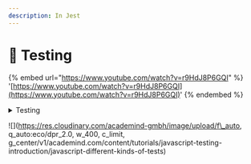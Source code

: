 ```yaml
---
description: In Jest
---
```


# 🧪 Testing

{% embed url="https://www.youtube.com/watch?v=r9HdJ8P6GQI" %}
'[https://www.youtube.com/watch?v=r9HdJ8P6GQI](https://www.youtube.com/watch?v=r9HdJ8P6GQI)'
{% endembed %}

<details>

<summary>Testing</summary>

So to sum it up, "testing" here really just means: Writing automated tests (i.e. code that runs your code) and defining expectations these tests/ code executions should meet.

Now that it's clear WHAT testing is, let's focus on the WHY.

Why would it be a good idea to write automated tests?

The answer is trivial: It speeds up development because you don't have to test everything manually after every change.

Additionally, it's less error-prone. When testing code manually, it's easy to overlook a certain scenario and therefore to overlook a bug.

Of course you can also write bad automated tests, you can forget an important scenario there, too. But over the lifespan of your project development, you'll very likely encounter issues and add respective tests.

Additionally, if you write tests, you're forced to think about your app and potential issues harder. You have to come up with clever tests that will fail if something important changes.

You are also forced to write cleaner, more modular code because the more spaghetti your code becomes, the harder it will be to test.

Less work, cleaner code, more thinking about your code - doesn't sound too bad, right?

When talking about "tests" or "automated tests" (I'll use these terms interchangeably), we can differentiate between three kind of tests:

- **Unit tests** that test one isolated unit/ piece of code (e.g. a function)
- **Integration tests** which test the combination of features (e.g. a function calling another function)
- **End-to-End (e2e) or UI tests** which test a full interaction path in your app (e.g. the signup process)

These kind of tests have a different level of complexity to write them and a different frequency with which you'll write them.

\# Unit tests Unit tests are the easiest tests to write because you have some input and can expect some result. There are no dependencies, no complex interactions.

Here's an example:

Consider this function which we use in our app - it'll take `name` and `age` as an input and return some text that contains these two parameters.

```
const generateText = (name, age) => {
  return `${name} (${age} years old)`
}
```

Here's a fitting unit test:

```
test('should output name and age', () => {
  const text = generateText('Max', 29)
  expect(text).toBe('Max (29 years old)')
})
```

This test will check whether the `generateText` function does return the expected text.

If we now change the `generateText` function, let's say like this:

```
const generateText = (name, age) => {
  return `${age} (${age} years old)`
}
```

Then our test will fail. Because this function would return `'29 (29 years old)'` instead of `'Max (29 years old)'` .

I'll come back to where the `test` and `expect` functions are coming from!

For that reason, you should split your app into a lot of small modules which you can test individually. This will lead to cleaner code as a nice side-effect.

For the same reason, you'll also write a lot of unit tests in a project. It'll be your most common form of tests. If you test all the individual units of your app, chances are high that the app as a whole will also work.

Integration tests are a bit more complex than unit tests because you now have to deal with some dependencies (e.g. another function that gets called). These dependencies of course also have an impact on the result of your test, hence it's important to write "good" tests which allow you to understand what kind of effect leads to which result.

It's also important to unit-test the dependencies of your integration test as this will help you narrow down issues.

You could also think that integration tests are redundant if you got unit tests for everything.

But that's not the case. Here's an example (which you also see in the above video):

```
exports.checkAndGenerate = (name, age) => {
  if (!validateInput(name, true, false) || !validateInput(age, false, true)) {
    return false
  }
  return generateText(name, age)
}
```

Here's a fitting integration test:

```
test('should generate a valid text output', () => {
  const text = checkAndGenerate('Max', 29)
  expect(text).toBe('Max (29 years old)')
})
```

There's no special syntax as you can see. It's a normal test. We just call it integration test because it tests something which does have dependencies.

The `checkAndGenerate` function returns the result of `generateText` in the end but before it does so, it also validates the input. It does all that by calling other functions - hence we got a dependency here.

On first look, you could think that this will only fail when either `validateInput` or `generateText` have a problem - which would of course be issues that should be detected by a unit test. So why should we test the `checkAndGenerate` function?

Well, here's the answer. Consider this change to the `checkAndGenerate` function:

```
exports.checkAndGenerate = (name, age) => {
  if (validateInput(name, true, false) || !validateInput(age, false, true)) {
    return false
  }
  return generateText(name, age)
}
```

What changed? I removed the `!` in front of the first `validateInput` call.

That will now break the logic of this function since we now handle the result of `validateInput` incorrectly. So neither `validateInput` nor `generateText` are broken and still `checkAndGenerate` would yield an invalid result.

That's why you need integration tests!

These kinds of tests simulate a certain user interaction flow with your app. This involves clicking, entering text etc.

And since it involves this, we need a browser. Actually all tests run in the browser but they'll not load up your app. They just need a browser JavaScript environment (i.e. essentially an empty browser window that's loaded up behind the scenes).

For end-to-end/ UI testing, we need a browser that loads our app though. And we need to be able to control that browser via code (so that we can program certain user interactions and simulate them).

There are tools for that and I'll dive into them in the next section.

First of all, let me show you what a test would look like:

```
test('should create an element with text and correct class', async () => {
  const browser = await puppeteer.launch({
    headless: true,
  })
  const page = await browser.newPage()
  await page.goto('localhost:3000/your-page')
  await page.click('input#name')
  await page.type('input#name', 'Anna')
  await page.click('input#age')
  await page.type('input#age', '28')
  await page.click('#btnAddUser')
  const finalText = await page.$eval('.user-item', el => el.textContent)
  expect(finalText).toBe('Anna (28 years old)')
}, 10000)
```

You can see that we simply tell the browser what to do. And at the end, we can get access to the DOM elements and validate their state, values, CSS classes - whatever we want to do.

To run all the test code you saw above, we need certain tools.

Because the test code is **not** part of your app code!

We only write it to execute it during development, it will not be shipped together with your app code. It will never run in the browser of your application users. That's really important to understand!

Instead, we need some tools that allow us to execute our tests locally, define our expectations (and check them) and control the browser for e2e testing.

In short, we need three kinds of tools:

- A test runner that executes your tests (`test()`) and summarizes the results
- An assertion library (`expect()`) that allows you to define your expectations (and check them)
- An e2e testing tool, often you use a (headless) browser for this

The test runner executes your tests and summarizes the results in the terminal. [Mocha](https://mochajs.org) is very popular but [Jest](https://jestjs.io) really is the new star in the JavaScript testing scene.

The code above and the project shown in the video also use Jest. It's easy to use, well-documented and very powerful.

You can install Jest into your project (assuming you're using [npm](https://npmjs.com) for managing it) by running:

```
npm install --save-dev jest
```

You also need to be able to define your `expect` ations and check them. Assertion libraries like [Chai](https://www.chaijs.com) help you with that.

But here, we also can use Jest! And that's the cool thing about it. Besides being powerful and all that, it's also not just a test runner but test runner + assertion library combined. Another reason for its popularity.

For e2e-testing, [Selenium](https://www.seleniumhq.org) is pretty popular but [Puppeteer](https://pptr.dev) is even more popular.

Puppeteer is a headless version of the Google Chrome browser. And it's even developed by the Google Chrome team. It's meant to be used as a headless version of Chrome (though you can even run it with an UI attached) and it's great for automated testing.

Puppeteer - which I use in this article + video - can be installed with this command:

```
npm install --save-dev puppeteer
```

With the "WHAT", "WHY", tooling and kinds of tests explained - it's time to write tests, right?

You saw snippets above and you can see the full project in the video that you find at the top of the page.

Tests are really all about defining code that should be executed by the test runner and checked via the assertion library.

With Jest, you can define a new test with the `test` function. It's globally available when running Jest. Jest will automatically execute files that end with `.spec.js` or `.test.js` hence you should place your tests in there.

Example:

```
// inside util.test.js - which should test functions defined in util.js
const { generateText } = require('./util')

test('should output name and age', () => {
  const text = generateText('Max', 29)
  expect(text).toBe('Max (29 years old)')
})
```

Here, we first of all import the functions we want to test. Jest supports these Node-style imports, it does **not** support ES module imports by default.

Thereafter, a test is defined via the `test` function.

As you can see, two arguments are passed to `test` . A description of the test which will show up in the test summary once you execute your tests. And an anonymous function that contains your test logic.

Inside the test logic/ code, you find the `expect` function.

This function is provided by the assertion library - Jest in our case.

The "expectable" object which you get then has a bunch of built-in methods that allow you to compare the result/ value you're checking with a result/ value you would have expected.

`toBe(5)` would check if a value is equal to `5` for example. But you can also check other things like:

- `toBeCalled` => Was a function executed during the test?
- `not.toBe(5)` => Is the value **not** 5?
- And much more, all to be found [here](https://jestjs.io/docs/en/expect).

You can then execute your tests by running Jest, e.g. by adding a script to your `package.json` file:

```
"scripts": {
  "test": "jest"
},
```

After that, just run `npm test` to run all your tests and get the result in the same terminal.

It's also possible to run tests in watch mode so that they automatically re-run whenever you change something:

```
"scripts": {
  "test": "jest --watch"
},
```

The test runner will gather errors/ unexpected values and mark the test as failed as soon as at least one expectation in a test (you can have multiple ones) fails.

As you saw earlier in the article, there also is no syntactical difference between unit tests and integration tests.

For e2e-tests, the general approach of using `test` and `expect` also doesn't change. But we have some additional code in our tests since we use external tools (like Puppeteer) to control the browser:

```
const puppeteer = require('puppeteer')

test('should create an element with text and correct class', async () => {
  const browser = await puppeteer.launch({
    headless: true,
  })
  const page = await browser.newPage()
  await page.goto('localhost:4000/your-page')
  await page.click('input#name')
  await page.type('input#name', 'Anna')
  await page.click('input#age')
  await page.type('input#age', '28')
  await page.click('#btnAddUser')
  const finalText = await page.$eval('.user-item', el => el.textContent)
  expect(finalText).toBe('Anna (28 years old)')
}, 10000)
```

We launch a browser (that can be controlled via the test) with `puppeteer.launch` . This browser object can then be used to create new pages ( `newPage()` ), navigate to different URLs ( `goto()` ) and interact with the page (e.g. `click()` ).

Since all that code interacts with a real browser, we can then also use some built-in methods (e.g. `$eval` ) to evaluate DOM elements. In the example, we extract the `textContent` of a created element. At the end, `expect` is used again to check whether the created element has a valid text or not.

Now that you know what testing is about, how it works, which tools you need and how to write tests, it's time to dive in deeper.

There are more complex testing scenarios (e.g. async code, Http requests) that you'll be facing in your projects.

The [official docs](https://jestjs.io/docs/en/getting-started) and future content here on Academind should be helpful for mastering testing though.

</details>

![](https://res.cloudinary.com/academind-gmbh/image/upload/f\_auto, q_auto:eco/dpr_2.0, w_400, c_limit, g_center/v1/academind.com/content/tutorials/javascript-testing-introduction/javascript-different-kinds-of-tests)
